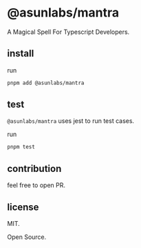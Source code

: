 # @asunlabs/mantra

A Magical Spell For Typescript Developers.

## install

run

```sh
pnpm add @asunlabs/mantra
```

## test

`@asunlabs/mantra` uses jest to run test cases.

run

```sh
pnpm test
```

## contribution

feel free to open PR.

## license

MIT.

Open Source.
